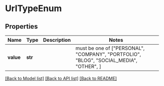 # UrlTypeEnum


## Properties
Name | Type | Description | Notes
------------ | ------------- | ------------- | -------------
**value** | **str** |  |  must be one of ["PERSONAL", "COMPANY", "PORTFOLIO", "BLOG", "SOCIAL_MEDIA", "OTHER", ]

[[Back to Model list]](../README.md#documentation-for-models) [[Back to API list]](../README.md#documentation-for-api-endpoints) [[Back to README]](../README.md)


